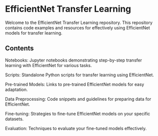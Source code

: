 # EfficientNet Transfer Learning
Welcome to the EfficientNet Transfer Learning repository. This repository contains code examples and resources for effectively using EfficientNet models for transfer learning.

## Contents
Notebooks: Jupyter notebooks demonstrating step-by-step transfer learning with EfficientNet for various tasks.

Scripts: Standalone Python scripts for transfer learning using EfficientNet.

Pre-trained Models: Links to pre-trained EfficientNet models for easy adaptation.

Data Preprocessing: Code snippets and guidelines for preparing data for EfficientNet.

Fine-tuning: Strategies to fine-tune EfficientNet models on your specific datasets.

Evaluation: Techniques to evaluate your fine-tuned models effectively.

